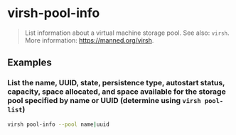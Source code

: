 # virsh-pool-info

> List information about a virtual machine storage pool. See also: `virsh`. More information: <https://manned.org/virsh>.

## Examples

### List the name, UUID, state, persistence type, autostart status, capacity, space allocated, and space available for the storage pool specified by name or UUID (determine using `virsh pool-list`)

```bash
virsh pool-info --pool name|uuid
```
